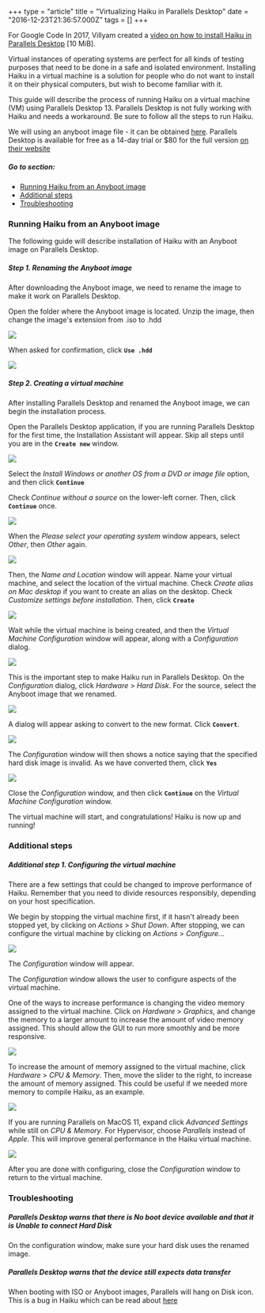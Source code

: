 +++
type = "article"
title = "Virtualizing Haiku in Parallels Desktop"
date = "2016-12-23T21:36:57.000Z"
tags = []
+++

For Google Code In 2017, Villyam created a [video on how to install Haiku in Parallels Desktop](http://haiku-files.org/files/media/GCI-2017_Parallels-Desktop_Villyam.mkv) [10 MiB].

Virtual instances of operating systems are perfect for all kinds of testing purposes that need to be done in a safe and isolated environment. Installing Haiku in a virtual machine is a solution for people who do not want to install it on their physical computers, but wish to become familiar with it.

This guide will describe the process of running Haiku on a virtual machine (VM) using Parallels Desktop 13. Parallels Desktop is not fully working with Haiku and needs a workaround. Be sure to follow all the steps to run Haiku.

We will using an anyboot image file - it can be obtained [here](/get-haiku). Parallels Desktop is available for free as a 14-day trial or $80 for the full version [on their website](https://www.parallels.com/products/desktop/)

##### Go to section:

* [Running Haiku from an Anyboot image](#part_running)
* [Additional steps](#part_additional)
* [Troubleshooting](#part_trouble)

### Running Haiku from an Anyboot image <a name="part_running"></a>

The following guide will describe installation of Haiku with an Anyboot image on Parallels Desktop.

##### Step 1. Renaming the Anyboot image

After downloading the Anyboot image, we need to rename the image to make it work on Parallels Desktop.

Open the folder where the Anyboot image is located. Unzip the image, then change the image's extension from .iso to .hdd

![](/files/guides/virtualizing/parallels-desktop/rename_image.png)

When asked for confirmation, click **`Use .hdd`**

![](/files/guides/virtualizing/parallels-desktop/rename_confirm.png)

##### Step 2. Creating a virtual machine

After installing Parallels Desktop and renamed the Anyboot image, we can begin the installation process.

Open the Parallels Desktop application, if you are running Parallels Desktop for the first time, the Installation Assistant will appear. Skip all steps until you are in the **`Create new`** window.

![](/files/guides/virtualizing/parallels-desktop/create_new.png)

Select the *Install Windows or another OS from a DVD or image file* option, and then click **`Continue`**

Check *Continue without a source* on the lower-left corner. Then, click **`Continue`** once.

![](/files/guides/virtualizing/parallels-desktop/create_blank.png)

When the *Please select your operating system* window appears, select *Other*, then *Other* again.

![](/files/guides/virtualizing/parallels-desktop/select_os.png)

Then, the *Name and Location* window will appear. Name your virtual machine, and select the location of the virtual machine. Check *Create alias on Mac desktop* if you want to create an alias on the desktop. Check *Customize settings before installation*. Then, click **`Create`**

![](/files/guides/virtualizing/parallels-desktop/name_loc.png)

Wait while the virtual machine is being created, and then the *Virtual Machine Configuration* window will appear, along with a *Configuration* dialog. 

![](/files/guides/virtualizing/parallels-desktop/wizard_vmconfig.png)

This is the important step to make Haiku run in Parallels Desktop. On the *Configuration* dialog, click *Hardware* > *Hard Disk*. For the source, select the Anyboot image that we renamed.

![](/files/guides/virtualizing/parallels-desktop/harddisk.png)

A dialog will appear asking to convert to the new format. Click **`Convert`**.

![](/files/guides/virtualizing/parallels-desktop/convert.png)

The *Configuration* window will then shows a notice saying that the specified hard disk image is invalid. As we have converted them, click **`Yes`**

![](/files/guides/virtualizing/parallels-desktop/hdd_invalid.png)

Close the *Configuration* window, and then click **`Continue`** on the *Virtual Machine Configuration* window.

The virtual machine will start, and congratulations! Haiku is now up and running!

### Additional steps <a name="part_additional"></a>

##### Additional step 1. Configuring the virtual machine

There are a few settings that could be changed to improve performance of Haiku. Remember that you need to divide resources responsibly, depending on your host specification.

We begin by stopping the virtual machine first, if it hasn't already been stopped yet, by clicking on *Actions* > *Shut Down*. After stopping, we can configure the virtual machine by clicking on *Actions* > *Configure...*

![](/files/guides/virtualizing/parallels-desktop/config_menu.png)

The *Configuration* window will appear. 

The *Configuration* window allows the user to configure aspects of the virtual machine.

One of the ways to increase performance is changing the video memory assigned to the virtual machine. Click on *Hardware* > *Graphics*, and change the memory to a larger amount to increase the amount of video memory assigned. This should allow the GUI to run more smoothly and be more responsive.

![](/files/guides/virtualizing/parallels-desktop/config_vram.png)

To increase the amount of memory assigned to the virtual machine, click *Hardware* > *CPU & Memory*. Then, move the slider to the right, to increase the amount of memory assigned. This could be useful if we needed more memory to compile Haiku, as an example.

![](/files/guides/virtualizing/parallels-desktop/config_ram.png)

If you are running Parallels on MacOS 11, expand click *Advanced Settings* while still on *CPU & Memory*. For Hypervisor, choose *Parallels* instead of *Apple*. This will improve general performance in the Haiku virtual machine.

![](/files/guides/virtualizing/parallels-desktop/config_hypervisor.png)

After you are done with configuring, close the *Configuration* window to return to the virtual machine.

### Troubleshooting <a name="part_trouble"></a>

##### Parallels Desktop warns that there is _No boot device available_ and that it is _Unable to connect Hard Disk_

On the configuration window, make sure your hard disk uses the renamed image.

##### Parallels Desktop warns that the _device still expects data transfer_

When booting with ISO or Anyboot images, Parallels will hang on Disk icon. This is a bug in Haiku which can be read about [here](http://dev.haiku-os.org/ticket/4502)
